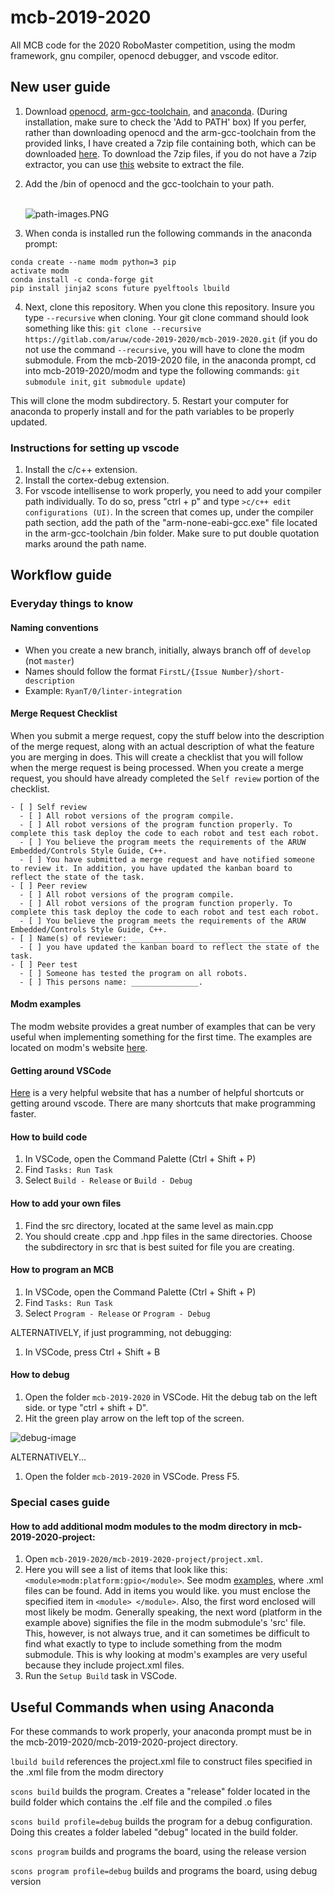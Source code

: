 # mcb-2019-2020

All MCB code for the 2020 RoboMaster competition, using the modm framework, gnu
compiler, openocd debugger, and vscode editor.

## New user guide


1. Download [openocd](https://drive.google.com/file/d/14LnGVDfvSiih2daIdglWiC25xgwJkTM7/view?usp=sharing),
   [arm-gcc-toolchain](https://developer.arm.com/tools-and-software/open-source-software/developer-tools/gnu-toolchain/gnu-rm/downloads),
   and [anaconda](https://www.anaconda.com/distribution/). (During installation, make sure to check the 'Add to PATH' box) If you perfer, rather
   than downloading openocd and the arm-gcc-toolchain from the provided links, I
   have created a 7zip file containing both, which can be downloaded
   [here](https://drive.google.com/file/d/1-GCnAhZSidhW827O36aBPIegsX6G6-6S/view?usp=sharing).
   To download the 7zip files, if you do not have a 7zip extractor, you can use
   [this](https://extract.me/) website to extract the file. 
2. Add the /bin of openocd and the gcc-toolchain to your path. <br><br>


    ![path-images.PNG](https://i.imgur.com/ZpV4WpX.png)

3. When conda is installed run the following commands in the anaconda prompt: <br>
```
conda create --name modm python=3 pip
activate modm
conda install -c conda-forge git
pip install jinja2 scons future pyelftools lbuild
```
4. Next, clone this repository. When you clone this repository. Insure you type `--recursive` when cloning. Your git clone command should look something like
   this: `git clone --recursive https://gitlab.com/aruw/code-2019-2020/mcb-2019-2020.git` (if you do not use the command `--recursive`, you will have to clone the modm submodule. From the mcb-2019-2020 file, in the anaconda prompt, cd into mcb-2019-2020/modm and type the following commands: `git submodule init`, `git submodule update`)

This will clone the modm subdirectory.
5. Restart your computer for anaconda to properly install and for the path variables to be properly updated.

### Instructions for setting up vscode
1. Install the c/c++ extension.
2. Install the cortex-debug extension.
3. For vscode intellisense to work properly, you need to add your compiler path individually. To do so, press "ctrl + p" and type `>c/c++ edit configurations (UI)`. In the screen that comes up, under the compiler path section, add the path of the "arm-none-eabi-gcc.exe" file located in the arm-gcc-toolchain /bin folder. Make sure to put double quotation marks around the path name.

## Workflow guide

### Everyday things to know

#### Naming conventions

- When you create a new branch, initially, always branch off of `develop` (not `master`)
- Names should follow the format `FirstL/{Issue Number}/short-description`
- Example: `RyanT/0/linter-integration`

#### Merge Request Checklist

When you submit a merge request, copy the stuff below into the description of the merge request, along with an actual description of what the feature you are merging in does. This will create a checklist that you will follow when the merge request is being processed. When you create a merge request, you should have already completed the `Self review` portion of the checklist.

```
- [ ] Self review
  - [ ] All robot versions of the program compile.
  - [ ] All robot versions of the program function properly. To complete this task deploy the code to each robot and test each robot.
  - [ ] You believe the program meets the requirements of the ARUW Embedded/Controls Style Guide, C++.
  - [ ] You have submitted a merge request and have notified someone to review it. In addition, you have updated the kanban board to reflect the state of the task.
- [ ] Peer review
  - [ ] All robot versions of the program compile.
  - [ ] All robot versions of the program function properly. To complete this task deploy the code to each robot and test each robot.
  - [ ] You believe the program meets the requirements of the ARUW Embedded/Controls Style Guide, C++.
- [ ] Name(s) of reviewer: ___________________________________
  - [ ] you have updated the kanban board to reflect the state of the task.
- [ ] Peer test
  - [ ] Someone has tested the program on all robots.
  - [ ] This persons name: _______________.
```

#### Modm examples

The modm website provides a great number of examples that can be very useful when implementing something for the first time. The examples are located on modm's website [here](https://modm.io/#examples).

#### Getting around VSCode

[Here](https://code.visualstudio.com/docs/getstarted/tips-and-tricks) is a very helpful website that has a number of helpful shortcuts  or getting around vscode. There are many shortcuts that make programming faster.

#### How to build code

1. In VSCode, open the Command Palette (Ctrl + Shift + P)
2. Find `Tasks: Run Task`
3. Select `Build - Release` or `Build - Debug`

#### How to add your own files

1. Find the src directory, located at the same level as main.cpp
2. You should create .cpp and .hpp files in the same directories. Choose the subdirectory in src that is best suited for file you are creating.

#### How to program an MCB

1. In VSCode, open the Command Palette (Ctrl + Shift + P)
2. Find `Tasks: Run Task`
3. Select `Program - Release` or `Program - Debug`

ALTERNATIVELY, if just programming, not debugging:

1. In VSCode, press Ctrl + Shift + B

#### How to debug

1. Open the folder `mcb-2019-2020` in VSCode. Hit the debug tab on the left side. or type "ctrl + shift + D".
2. Hit the green play arrow on the left top of the screen.

![debug-image](https://i.imgur.com/l78vKh0.png)

ALTERNATIVELY...

1. Open the folder `mcb-2019-2020` in VSCode. Press F5.


### Special cases guide

#### How to add additional modm modules to the modm directory in mcb-2019-2020-project:

1. Open `mcb-2019-2020/mcb-2019-2020-project/project.xml`.
2. Here you will see a list of items that look like this: `<module>modm:platform:gpio</module>`. See modm [examples](https://modm.io/#examples), where .xml files can be found. Add in items you would like. you must enclose the specified item in `<module> </module>`. Also, the first word enclosed will most likely be modm. Generally speaking, the next word (platform in the example above) signifies the file in the modm submodule's 'src' file. This, however, is not always true, and it can sometimes be difficult to find what exactly to type to include something from the modm submodule. This is why looking at modm's examples are very useful because they include project.xml files. 
2. Run the `Setup Build` task in VSCode.

## Useful Commands when using Anaconda

For these commands to work properly, your anaconda prompt must be in the mcb-2019-2020/mcb-2019-2020-project directory.

`lbuild build` references the project.xml file to construct files specified in the .xml file from the modm directory

`scons build` builds the program. Creates a "release" folder located in the build folder which contains the .elf file and the compiled .o files

`scons build profile=debug` builds the program for a debug configuration. Doing this creates a folder labeled "debug" located in the build folder.

`scons program` builds and programs the board, using the release version

`scons program profile=debug` builds and programs the board, using debug version